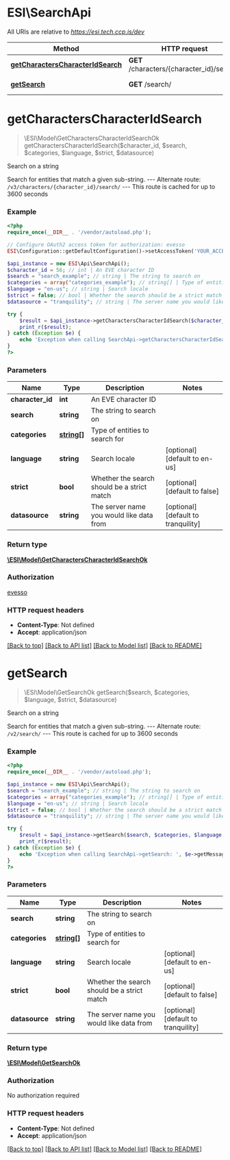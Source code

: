 # ESI\SearchApi

All URIs are relative to *https://esi.tech.ccp.is/dev*

Method | HTTP request | Description
------------- | ------------- | -------------
[**getCharactersCharacterIdSearch**](SearchApi.md#getCharactersCharacterIdSearch) | **GET** /characters/{character_id}/search/ | Search on a string
[**getSearch**](SearchApi.md#getSearch) | **GET** /search/ | Search on a string


# **getCharactersCharacterIdSearch**
> \ESI\Model\GetCharactersCharacterIdSearchOk getCharactersCharacterIdSearch($character_id, $search, $categories, $language, $strict, $datasource)

Search on a string

Search for entities that match a given sub-string.  ---  Alternate route: `/v3/characters/{character_id}/search/`   ---  This route is cached for up to 3600 seconds

### Example
```php
<?php
require_once(__DIR__ . '/vendor/autoload.php');

// Configure OAuth2 access token for authorization: evesso
ESI\Configuration::getDefaultConfiguration()->setAccessToken('YOUR_ACCESS_TOKEN');

$api_instance = new ESI\Api\SearchApi();
$character_id = 56; // int | An EVE character ID
$search = "search_example"; // string | The string to search on
$categories = array("categories_example"); // string[] | Type of entities to search for
$language = "en-us"; // string | Search locale
$strict = false; // bool | Whether the search should be a strict match
$datasource = "tranquility"; // string | The server name you would like data from

try {
    $result = $api_instance->getCharactersCharacterIdSearch($character_id, $search, $categories, $language, $strict, $datasource);
    print_r($result);
} catch (Exception $e) {
    echo 'Exception when calling SearchApi->getCharactersCharacterIdSearch: ', $e->getMessage(), PHP_EOL;
}
?>
```

### Parameters

Name | Type | Description  | Notes
------------- | ------------- | ------------- | -------------
 **character_id** | **int**| An EVE character ID |
 **search** | **string**| The string to search on |
 **categories** | [**string[]**](../Model/string.md)| Type of entities to search for |
 **language** | **string**| Search locale | [optional] [default to en-us]
 **strict** | **bool**| Whether the search should be a strict match | [optional] [default to false]
 **datasource** | **string**| The server name you would like data from | [optional] [default to tranquility]

### Return type

[**\ESI\Model\GetCharactersCharacterIdSearchOk**](../Model/GetCharactersCharacterIdSearchOk.md)

### Authorization

[evesso](../../README.md#evesso)

### HTTP request headers

 - **Content-Type**: Not defined
 - **Accept**: application/json

[[Back to top]](#) [[Back to API list]](../../README.md#documentation-for-api-endpoints) [[Back to Model list]](../../README.md#documentation-for-models) [[Back to README]](../../README.md)

# **getSearch**
> \ESI\Model\GetSearchOk getSearch($search, $categories, $language, $strict, $datasource)

Search on a string

Search for entities that match a given sub-string.  ---  Alternate route: `/v2/search/`   ---  This route is cached for up to 3600 seconds

### Example
```php
<?php
require_once(__DIR__ . '/vendor/autoload.php');

$api_instance = new ESI\Api\SearchApi();
$search = "search_example"; // string | The string to search on
$categories = array("categories_example"); // string[] | Type of entities to search for
$language = "en-us"; // string | Search locale
$strict = false; // bool | Whether the search should be a strict match
$datasource = "tranquility"; // string | The server name you would like data from

try {
    $result = $api_instance->getSearch($search, $categories, $language, $strict, $datasource);
    print_r($result);
} catch (Exception $e) {
    echo 'Exception when calling SearchApi->getSearch: ', $e->getMessage(), PHP_EOL;
}
?>
```

### Parameters

Name | Type | Description  | Notes
------------- | ------------- | ------------- | -------------
 **search** | **string**| The string to search on |
 **categories** | [**string[]**](../Model/string.md)| Type of entities to search for |
 **language** | **string**| Search locale | [optional] [default to en-us]
 **strict** | **bool**| Whether the search should be a strict match | [optional] [default to false]
 **datasource** | **string**| The server name you would like data from | [optional] [default to tranquility]

### Return type

[**\ESI\Model\GetSearchOk**](../Model/GetSearchOk.md)

### Authorization

No authorization required

### HTTP request headers

 - **Content-Type**: Not defined
 - **Accept**: application/json

[[Back to top]](#) [[Back to API list]](../../README.md#documentation-for-api-endpoints) [[Back to Model list]](../../README.md#documentation-for-models) [[Back to README]](../../README.md)

